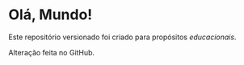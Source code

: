 # Olá, Mundo!
 Este repositório versionado foi criado para propósitos *educacionais*.

 Alteração feita no GitHub.
